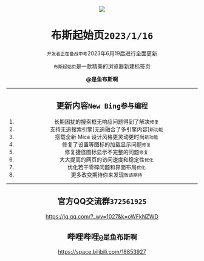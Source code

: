 <p align="center">
<img src="https://yubius.com/static/iconmini.png"/>
</p>

<div align="center">

# 布斯起始页`2023/1/16`

`开发者正在备战中考`2023年6月19后进行全面更新
  
`布斯起始页`是一款精美的浏览器新建标签页

</div>

<div align="center">

**@是鱼布斯啊**

---
  ## 更新内容`New Bing参与编程`

1. 长期困扰的搜索框无响应问题得到了解决`修复`
2. 支持无追搜索引擎[无追融合了多引擎内容]`新功能`
3. 搭载全新 Mica 设计风格更灵动更时尚`新功能`
4. 修复了设置等图标的加载显示问题`修复`
5. 修复捷径图标显示不完整的问题`修复`
6. 大大提高的网页的访问速度和稳定性`优化`
7. 优化若干零碎问题和界面布局`优化`
8. 更多改变期待你来发现`敬请期待`
---

## 官方QQ交流群`372561925`

<https://jq.qq.com/?_wv=1027&k=oWFkNZWD>

## 哔哩哔哩`@是鱼布斯啊`

<https://space.bilibili.com/18853927>
